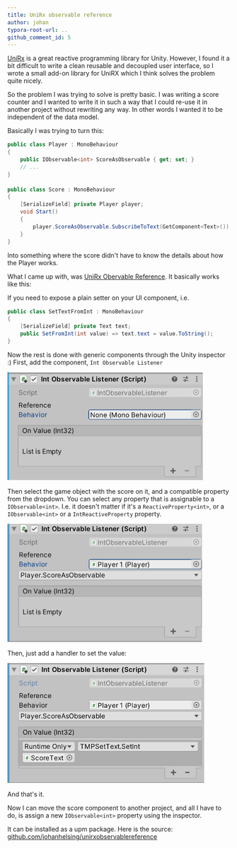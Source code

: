 ```yaml
---
title: UniRx observable reference
author: johan
typora-root-url: ..
github_comment_id: 5
---
```


[UniRx](https://github.com/neuecc/UniRx) is a great reactive programming library for Unity. However, I found it a bit difficult to write a clean reusable and decoupled user interface, so I wrote a small add-on library for UniRX which I think solves the problem quite nicely.

So the problem I was trying to solve is pretty basic. I was writing a score counter and I wanted to write it in such a way that I could re-use it in another project without rewriting any way. In other words I wanted it to be independent of the data model.

Basically I was trying to turn this:

```c#
public class Player : MonoBehaviour
{
    public IObservable<int> ScoreAsObservable { get; set; }
    // ...
}

public class Score : MonoBehaviour
{
    [SerializeField] private Player player;
    void Start()
    {
        player.ScoreAsObservable.SubscribeToText(GetComponent<Text>());
    }
}
```

Into something where the score didn't have to know the details about how the Player works.

What I came up with, was [UniRx Obervable Reference](https://github.com/johanhelsing/unirxobservablereference). It basically works like this:

If you need to expose a plain setter on your UI component, i.e.

```c#
public class SetTextFromInt : MonoBehaviour
{
    [SerializeField] private Text text;
    public SetFromInt(int value) => text.text = value.ToString();
}
```

Now the rest is done with generic components through the Unity inspector :) First, add the component, `Int Observable Listener` 

<img src="/assets/observable-reference-added.png" alt="added the Int Obserable Listener" style="zoom:50%;" />

Then select the game object with the score on it, and a compatible property from the dropdown. You can select any property that is assignable to a `IObservable<int>`. I.e. it doesn't matter if it's a `ReactiveProperty<int>`, or a `IObservable<int>` or a `IntReactiveProperty` property.

<img src="/assets/obserable-reference-select-property.png" alt="select the game object and property" style="zoom:50%;" />

Then, just add a handler to set the value:

<img src="/assets/observable-reference-with-handler.png" alt="image-20200601153407575" style="zoom:50%;" />

And that's it.

Now I can move the score component to another project, and all I have to do, is assign a new `IObservable<int>` property using the inspector.

It can be installed as a upm package. Here is the source: [github.com/johanhelsing/unirxobservablereference](https://github.com/johanhelsing/unirxobservablereference)